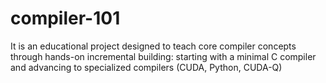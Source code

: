# compiler-101
It is an educational project designed to teach core compiler concepts through hands-on incremental building: starting with a minimal C compiler and advancing to specialized compilers (CUDA, Python, CUDA-Q)
